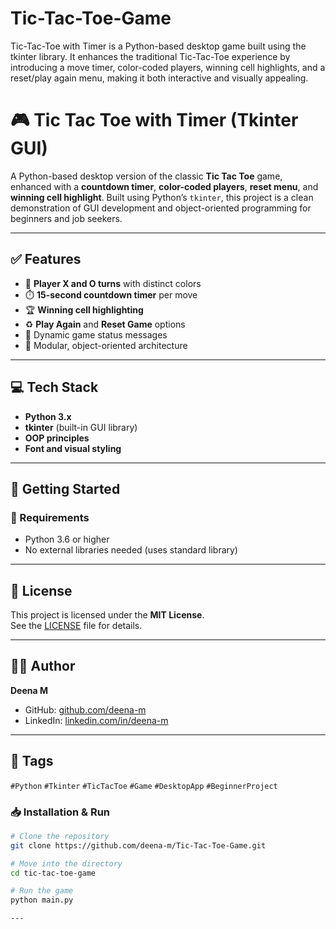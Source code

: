 # Tic-Tac-Toe-Game
Tic-Tac-Toe with Timer is a Python-based desktop game built using the tkinter library. It enhances the traditional Tic-Tac-Toe experience by introducing a move timer, color-coded players, winning cell highlights, and a reset/play again menu, making it both interactive and visually appealing.

# 🎮 Tic Tac Toe with Timer (Tkinter GUI)

A Python-based desktop version of the classic **Tic Tac Toe** game, enhanced with a **countdown timer**, **color-coded players**, **reset menu**, and **winning cell highlight**. Built using Python’s `tkinter`, this project is a clean demonstration of GUI development and object-oriented programming for beginners and job seekers.

---

## ✅ Features

- 🔴 **Player X and O turns** with distinct colors
- ⏱️ **15-second countdown timer** per move
- 🏆 **Winning cell highlighting**
- ♻️ **Play Again** and **Reset Game** options
- 💬 Dynamic game status messages
- 🧠 Modular, object-oriented architecture

---

## 💻 Tech Stack

- **Python 3.x**
- **tkinter** (built-in GUI library)
- **OOP principles**
- **Font and visual styling**

---

## 🚀 Getting Started

### 🔧 Requirements

- Python 3.6 or higher
- No external libraries needed (uses standard library)
---

## 📝 License

This project is licensed under the **MIT License**.  
See the [LICENSE](LICENSE) file for details.

---

## 🙋‍♂️ Author

**Deena M**  
- GitHub: [github.com/deena-m](https://github.com/deena-m)  
- LinkedIn: [linkedin.com/in/deena-m](https://linkedin.com/in/deena-m)

---

## 📌 Tags

`#Python` `#Tkinter` `#TicTacToe` `#Game` `#DesktopApp` `#BeginnerProject`


### 📥 Installation & Run

```bash
# Clone the repository
git clone https://github.com/deena-m/Tic-Tac-Toe-Game.git

# Move into the directory
cd tic-tac-toe-game

# Run the game
python main.py

---



